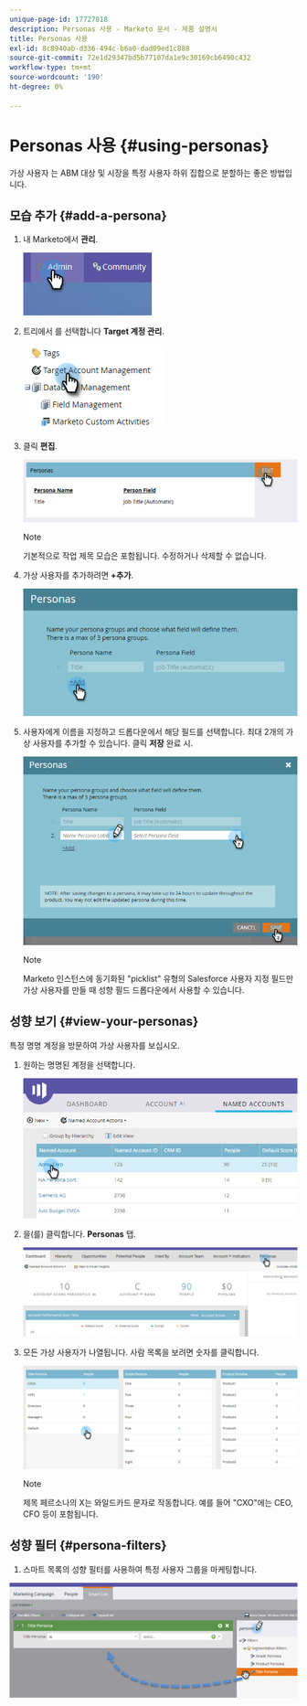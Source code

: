```yaml
---
unique-page-id: 17727818
description: Personas 사용 - Marketo 문서 - 제품 설명서
title: Personas 사용
exl-id: 8c8940ab-d336-494c-b6a0-dad09ed1c888
source-git-commit: 72e1d29347bd5b77107da1e9c30169cb6490c432
workflow-type: tm+mt
source-wordcount: '190'
ht-degree: 0%

---
```


# Personas 사용 {#using-personas}

가상 사용자 는 ABM 대상 및 시장을 특정 사용자 하위 집합으로 분할하는 좋은 방법입니다.

## 모습 추가 {#add-a-persona}

1. 내 Marketo에서 **관리**.

   ![](assets/one.png)

1. 트리에서 를 선택합니다 **Target 계정 관리**.

   ![](assets/using-personas-2.png)

1. 클릭 **편집**.

   ![](assets/three.png)

   >[!NOTE]
   >
   >기본적으로 작업 제목 모습은 포함됩니다. 수정하거나 삭제할 수 없습니다.

1. 가상 사용자를 추가하려면 **+추가**.

   ![](assets/four.png)

1. 사용자에게 이름을 지정하고 드롭다운에서 해당 필드를 선택합니다. 최대 2개의 가상 사용자를 추가할 수 있습니다. 클릭 **저장** 완료 시.

   ![](assets/five.png)

   >[!NOTE]
   >
   >Marketo 인스턴스에 동기화된 &quot;picklist&quot; 유형의 Salesforce 사용자 지정 필드만 가상 사용자를 만들 때 성향 필드 드롭다운에서 사용할 수 있습니다.

## 성향 보기 {#view-your-personas}

특정 명명 계정을 방문하여 가상 사용자를 보십시오.

1. 원하는 명명된 계정을 선택합니다.

   ![](assets/one-a.png)

1. 을(를) 클릭합니다. **Personas** 탭.

   ![](assets/two-a.png)

1. 모든 가상 사용자가 나열됩니다. 사람 목록을 보려면 숫자를 클릭합니다.

   ![](assets/three-a.png)

   >[!NOTE]
   >
   >제목 페르소나의 X는 와일드카드 문자로 작동합니다. 예를 들어 &quot;CXO&quot;에는 CEO, CFO 등이 포함됩니다.

## 성향 필터 {#persona-filters}

1. 스마트 목록의 성향 필터를 사용하여 특정 사용자 그룹을 마케팅합니다.

![](assets/one-b.png)

